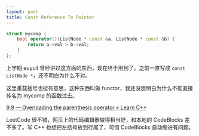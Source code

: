 ```yaml
---
layout: post
title: Const Reference To Pointer
---
```


```cpp
struct mycomp {
    bool operator()(ListNode * const &a, ListNode * const &b) {
        return a->val > b->val;
    }
};
```
上学期 euyuil 曾经讲过这方面的东西，现在终于用到了。之前一直写成 `const ListNode *`，还不明白为什么不对。

这里重载括号也挺有意思，这种东西叫做 functor，我还没想明白为什么不能直接传名为 mycomp 的函数过去。

[9.9 — Overloading the parenthesis operator « Learn C++](http://www.learncpp.com/cpp-tutorial/99-overloading-the-parenthesis-operator/)

LeetCode 很不错，网页上的代码编辑器做得相当好，和本地的 CodeBlocks 差不多了。写 C++ 也想把左括号放到行尾了，可惜 CodeBlocks 自动缩进有问题。

